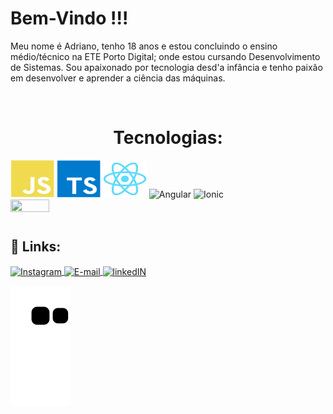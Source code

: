 # Bem-Vindo !!!

Meu nome é Adriano, tenho 18 anos e estou concluindo o ensino médio/técnico na ETE Porto Digital; onde estou cursando Desenvolvimento de Sistemas.
Sou apaixonado por tecnologia desd'a infância e tenho paixão em desenvolver e aprender a ciência das máquinas.

<div><br>
  <h1 align="center"> Tecnologias: </h1>
  <img alt="JavaScript" height="60" width="70" src="https://raw.githubusercontent.com/devicons/devicon/master/icons/javascript/javascript-plain.svg">
  <img alt="TypeScript" height="60" width="70" src="https://raw.githubusercontent.com/devicons/devicon/master/icons/typescript/typescript-plain.svg">
  <img alt="React" height="60" width="70" src="https://raw.githubusercontent.com/devicons/devicon/master/icons/react/react-original.svg">
  <img alt="Angular" height="60" width="70" src="https://cdn.jsdelivr.net/gh/devicons/devicon/icons/angularjs/angularjs-original.svg" />
  <img alt="Ionic" height="60" width="70" src="https://cdn.jsdelivr.net/gh/devicons/devicon/icons/ionic/ionic-original.svg" />
  <img align="left" height="35%" width="35%" src="https://cdn.discordapp.com/attachments/743927816021737565/1031679578353172570/IMG_8338-removebg-preview.png">
</div>
<br>
<br>

## 🔗 Links:
<div>
    
  <a href="https://instagram.com/eu_nicin">
    <img margin="10px" align="center" alt="Instagram" src="https://img.shields.io/badge/Instagram-E4405F?style=for-the-badge&logo=instagram&logoColor=white">
  </a>
  
  <a href = "https://mail.google.com/mail/u/0/?tab=rm&ogbl#inbox">
    <img align="center" alt="E-mail" src="https://img.shields.io/badge/Gmail-D14836?style=for-the-badge&logo=gmail&logoColor=white">
  </a>
  
  <a href="https://www.linkedin.com/in/adriano-bispo-85293a240/">
    <img align="center" alt="linkedIN" src="https://img.shields.io/badge/LinkedIn-0077B5?style=for-the-badge&logo=linkedin&logoColor=white" >
  </a>   
</div>

![Snake animation](https://github.com/AdrianoBispo/AdrianoBispo/blob/output/github-contribution-grid-snake.svg)
